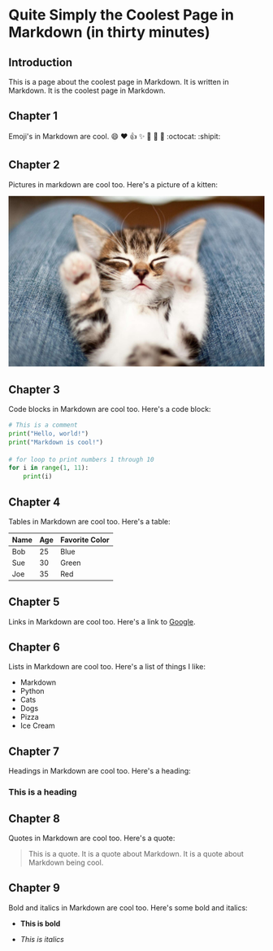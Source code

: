 # Quite Simply the Coolest Page in Markdown (in thirty minutes)

## Introduction

This is a page about the coolest page in Markdown. It is written in Markdown. It is the coolest page in Markdown.

## Chapter 1

Emoji's in Markdown are cool. :smile: :heart: :+1: :sparkles: :tada: :rocket: :metal: :octocat: :shipit:

## Chapter 2

Pictures in markdown are cool too. Here's a picture of a kitten:

![A kitten](kitten.jpg)

## Chapter 3

Code blocks in Markdown are cool too. Here's a code block:

```python
# This is a comment
print("Hello, world!")
print("Markdown is cool!")

# for loop to print numbers 1 through 10
for i in range(1, 11):
    print(i)
```

## Chapter 4

Tables in Markdown are cool too. Here's a table:

| Name | Age | Favorite Color |
| ---- | --- | -------------- |
| Bob  | 25  | Blue           |
| Sue  | 30  | Green          |
| Joe  | 35  | Red            |

## Chapter 5

Links in Markdown are cool too. Here's a link to [Google](https://google.com).

## Chapter 6

Lists in Markdown are cool too. Here's a list of things I like:

- Markdown
- Python
- Cats
- Dogs
- Pizza
- Ice Cream

## Chapter 7

Headings in Markdown are cool too. Here's a heading:

### This is a heading

## Chapter 8

Quotes in Markdown are cool too. Here's a quote:

> This is a quote. It is a quote about Markdown. It is a quote about Markdown being cool.

## Chapter 9

Bold and italics in Markdown are cool too. Here's some bold and italics:

- **This is bold**

- *This is italics*
